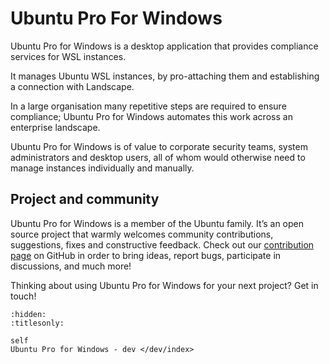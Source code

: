 # Ubuntu Pro For Windows

Ubuntu Pro for Windows is a desktop application that provides compliance services for WSL instances.

It manages Ubuntu WSL instances, by pro-attaching them and establishing a connection with Landscape.

In a large organisation many repetitive steps are required to ensure compliance; Ubuntu Pro for Windows automates this work across an enterprise landscape.

Ubuntu Pro for Windows is of value to corporate security teams, system administrators and desktop users, all of whom would otherwise need to manage instances individually and manually.

## Project and community

Ubuntu Pro for Windows is a member of the Ubuntu family. It’s an open source project that warmly welcomes community contributions, suggestions, fixes and constructive feedback. Check out our [contribution page](https://github.com/canonical/ubuntu-pro-for-windows/blob/main/CONTRIBUTING.md) on GitHub in order to bring ideas, report bugs, participate in discussions, and much more!

Thinking about using Ubuntu Pro for Windows for your next project? Get in touch!


```{toctree}
:hidden:
:titlesonly:

self
Ubuntu Pro for Windows - dev </dev/index>
```
